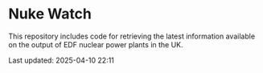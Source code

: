 # Nuke Watch

This repository includes code for retrieving the latest information available on the output of EDF nuclear power plants in the UK.

Last updated: 2025-04-10 22:11